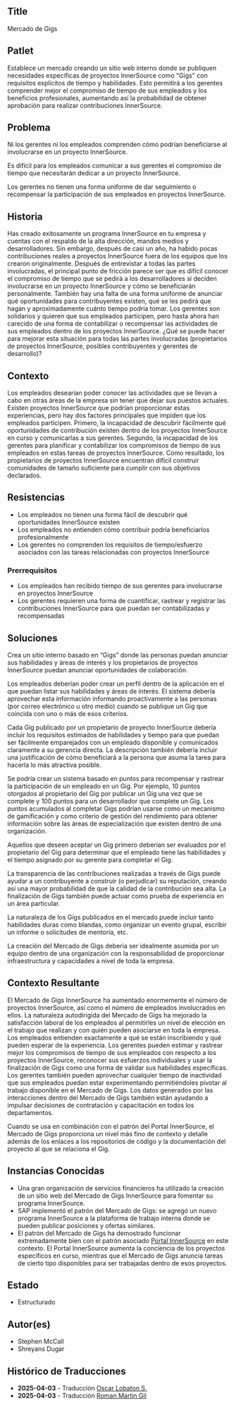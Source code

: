## Title

Mercado de Gigs

## Patlet

Establece un mercado creando un sitio web interno donde se publiquen necesidades específicas de proyectos InnerSource como "Gigs" con requisitos explícitos de tiempo y habilidades. Esto permitirá a los gerentes comprender mejor el compromiso de tiempo de sus empleados y los beneficios profesionales, aumentando así la probabilidad de obtener aprobación para realizar contribuciones InnerSource.

## Problema

Ni los gerentes ni los empleados comprenden cómo podrían beneficiarse al involucrarse en un proyecto InnerSource.

Es difícil para los empleados comunicar a sus gerentes el compromiso de tiempo que necesitarán dedicar a un proyecto InnerSource.

Los gerentes no tienen una forma uniforme de dar seguimiento o recompensar la participación de sus empleados en proyectos InnerSource.

## Historia

Has creado exitosamente un programa InnerSource en tu empresa y cuentas con el respaldo de la alta dirección, mandos medios y desarrolladores. Sin embargo, después de casi un año, ha habido pocas contribuciones reales a proyectos InnerSource fuera de los equipos que los crearon originalmente. Después de entrevistar a todas las partes involucradas, el principal punto de fricción parece ser que es difícil conocer el compromiso de tiempo que se pedirá a los desarrolladores si deciden involucrarse en un proyecto InnerSource y cómo se beneficiarán personalmente. También hay una falta de una forma uniforme de anunciar qué oportunidades para contribuyentes existen, qué se les pedirá que hagan y aproximadamente cuánto tiempo podría tomar. Los gerentes son solidarios y quieren que sus empleados participen, pero hasta ahora han carecido de una forma de contabilizar o recompensar las actividades de sus empleados dentro de los proyectos InnerSource. ¿Qué se puede hacer para mejorar esta situación para todas las partes involucradas (propietarios de proyectos InnerSource, posibles contribuyentes y gerentes de desarrollo)?

## Contexto

Los empleados desearían poder conocer las actividades que se llevan a cabo en otras áreas de la empresa sin tener que dejar sus puestos actuales. Existen proyectos InnerSource que podrían proporcionar estas experiencias, pero hay dos factores principales que impiden que los empleados participen. Primero, la incapacidad de descubrir fácilmente qué oportunidades de contribución existen dentro de los proyectos InnerSource en curso y comunicarlas a sus gerentes. Segundo, la incapacidad de los gerentes para planificar y contabilizar los compromisos de tiempo de sus empleados en estas tareas de proyectos InnerSource. Como resultado, los propietarios de proyectos InnerSource encuentran difícil construir comunidades de tamaño suficiente para cumplir con sus objetivos declarados.

## Resistencias

* Los empleados no tienen una forma fácil de descubrir qué oportunidades InnerSource existen
* Los empleados no entienden cómo contribuir podría beneficiarlos profesionalmente
* Los gerentes no comprenden los requisitos de tiempo/esfuerzo asociados con las tareas relacionadas con proyectos InnerSource

### Prerrequisitos

* Los empleados han recibido tiempo de sus gerentes para involucrarse en proyectos InnerSource
* Los gerentes requieren una forma de cuantificar, rastrear y registrar las contribuciones InnerSource para que puedan ser contabilizadas y recompensadas

## Soluciones

Crea un sitio interno basado en “Gigs” donde las personas puedan anunciar sus habilidades y áreas de interés y los propietarios de proyectos InnerSource puedan anunciar oportunidades de colaboración.

Los empleados deberían poder crear un perfil dentro de la aplicación en el que puedan listar sus habilidades y áreas de interés. El sistema debería aprovechar esta información informando proactivamente a las personas (por correo electrónico u otro medio) cuando se publique un Gig que coincida con uno o más de esos criterios.

Cada Gig publicado por un propietario de proyecto InnerSource debería incluir los requisitos estimados de habilidades y tiempo para que puedan ser fácilmente emparejados con un empleado disponible y comunicados claramente a su gerencia directa. La descripción también debería incluir una justificación de cómo beneficiará a la persona que asuma la tarea para hacerla lo más atractiva posible.

Se podría crear un sistema basado en puntos para recompensar y rastrear la participación de un empleado en un Gig. Por ejemplo, 10 puntos otorgados al propietario del Gig por publicar un Gig una vez que se complete y 100 puntos para un desarrollador que complete un Gig. Los puntos acumulados al completar Gigs podrían usarse como un mecanismo de gamificación y como criterio de gestión del rendimiento para obtener información sobre las áreas de especialización que existen dentro de una organización.

Aquellos que deseen aceptar un Gig primero deberían ser evaluados por el propietario del Gig para determinar que el empleado tiene las habilidades y el tiempo asignado por su gerente para completar el Gig.

La transparencia de las contribuciones realizadas a través de Gigs puede ayudar a un contribuyente a construir (o perjudicar) su reputación, creando así una mayor probabilidad de que la calidad de la contribución sea alta. La finalización de Gigs también puede actuar como prueba de experiencia en un área particular.

La naturaleza de los Gigs publicados en el mercado puede incluir tanto habilidades duras como blandas, como organizar un evento grupal, escribir un informe o solicitudes de mentoría, etc.

La creación del Mercado de Gigs debería ser idealmente asumida por un equipo dentro de una organización con la responsabilidad de proporcionar infraestructura y capacidades a nivel de toda la empresa.

## Contexto Resultante

El Mercado de Gigs InnerSource ha aumentado enormemente el número de proyectos InnerSource, así como el número de empleados involucrados en ellos. La naturaleza autodirigida del Mercado de Gigs ha mejorado la satisfacción laboral de los empleados al permitirles un nivel de elección en el trabajo que realizan y con quién pueden asociarse en toda la empresa. Los empleados entienden exactamente a qué se están inscribiendo y qué pueden esperar de la experiencia. Los gerentes pueden estimar y rastrear mejor los compromisos de tiempo de sus empleados con respecto a los proyectos InnerSource, reconocer sus esfuerzos individuales y usar la finalización de Gigs como una forma de validar sus habilidades específicas. Los gerentes también pueden aprovechar cualquier tiempo de inactividad que sus empleados puedan estar experimentando permitiéndoles pivotar al trabajo disponible en el Mercado de Gigs. Los datos generados por las interacciones dentro del Mercado de Gigs también están ayudando a impulsar decisiones de contratación y capacitación en todos los departamentos.

Cuando se usa en combinación con el patrón del Portal InnerSource, el Mercado de Gigs proporciona un nivel más fino de contexto y detalle además de los enlaces a los repositorios de código y la documentación del proyecto al que se relaciona el Gig.

## Instancias Conocidas

* Una gran organización de servicios financieros ha utilizado la creación de un sitio web del Mercado de Gigs InnerSource para fomentar su programa InnerSource.
* SAP implementó el patrón del Mercado de Gigs: se agregó un nuevo programa InnerSource a la plataforma de trabajo interna donde se pueden publicar posiciones y ofertas similares.
* El patrón del Mercado de Gigs ha demostrado funcionar extremadamente bien con el patrón asociado [Portal InnerSource](./innersource-portal.md) en este contexto. El Portal InnerSource aumenta la conciencia de los proyectos específicos en curso, mientras que el Mercado de Gigs anuncia tareas de cierto tipo disponibles para ser trabajadas dentro de esos proyectos.

## Estado

* Estructurado

## Autor(es)

* Stephen McCall
* Shreyans Dugar

## Histórico de Traducciones

- **2025-04-03** - Traducción [Oscar Lobaton S.](https://github.com/ovas04)
- **2025-04-03** - Traducción [Roman Martin Gil](https://github.com/rmarting)

